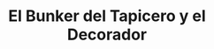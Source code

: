 ---
title: "El Bunker del Tapicero y el Decorador"
url: /caracas/el-bunker-del-tapicero-y-el-decorador/
shop: cerámica
---